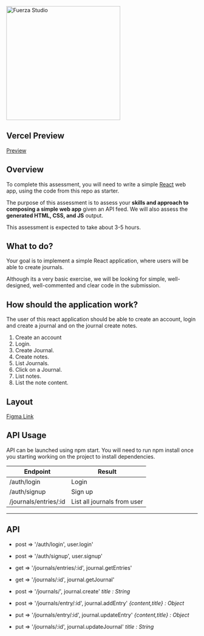 <p>
<img width="300" alt="Fuerza Studio" src="https://user-images.githubusercontent.com/52936031/117340242-11ecb980-ae77-11eb-86f6-e41d26aa3fbc.png">
</p>

## Vercel Preview
[Preview](https://nocturnal-omega.vercel.app/)

## Overview

To complete this assessment, you will need to write a simple [React](https://facebook.github.io/react/) web app, using the code from this repo as starter.

The purpose of this assessment is to assess your **skills and approach to composing a simple web app** given an API feed. We will also assess the **generated HTML, CSS, and JS** output.

This assessment is expected to take about 3-5 hours.

## What to do?

Your goal is to implement a simple React application, where users will be able to create journals.

Although its a very basic exercise, we will be looking for simple, well-designed, well-commented and clear code in the submission.

## How should the application work?

The user of this react application should be able to create an account, login and create a journal and on the journal create notes.

1. Create an account
2. Login.
3. Create Journal.
4. Create notes.
5. List Journals.
6. Click on a Journal.
7. List notes.
8. List the note content.


## Layout
[Figma Link](https://www.figma.com/file/xFIfu4rDvvxZUpwZUIh2EM/Teste?node-id=0%3A1)

## API Usage

API can be launched using npm start. You will need to run npm install once you starting working on the project to install dependencies.

| Endpoint             | Result                      |
| -------------------- | --------------------------- |
| /auth/login          | Login                       |
| /auth/signup         | Sign up                     |
| /journals/entries/:id | List all journals from user |

---

## API

- post => '/auth/login', user.login'
- post => '/auth/signup', user.signup'

- get => '/journals/entries/:id', journal.getEntries'
- get => '/journals/:id', journal.getJournal'

- post => '/journals/', journal.create' _title : String_
- post => '/journals/entry/:id', journal.addEntry' _{content,title} : Object_

- put => '/journals/entry/:id', journal.updateEntry' _{content,title} : Object_
- put => '/journals/:id', journal.updateJournal' _title : String_

